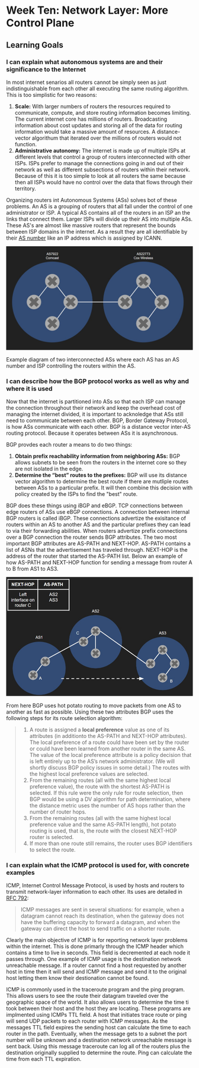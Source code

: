 # Week Ten: Network Layer: More Control Plane

## Learning Goals

### I can explain what autonomous systems are and their significance to the Internet

In most internet senarios all routers cannot be simply seen as just indistinguishable from each other all executing the same routing algorithm. This is too simplistic for two reasons:

1. **Scale:** With larger numbers of routers the resources required to communicate, compute, and store routing information becomes limiting. The current internet core has millions of routers. Broadcasting information about cost updates and storing all of the data for routing information would take a massive amount of resources. A distance-vector algorithum that iterated over the millions of routers would not function.
2. **Administrative autonomy:** The internet is made up of multiple ISPs at different levels that control a group of routers interconnected with other ISPs. ISPs prefer to manage the connections going in and out of their network as well as different subsections of routers within their network. Because of this it is too simple to look at all routers the same because then all ISPs would have no control over the data that flows through their territory.

Organizing routers int Autonomous Systems (ASs) solves bot of these problems. An AS is a grouping of routers that all fall under the control of one administrator or ISP. A typical AS contains all of the routers in an ISP an the links that connect them. Larger ISPs will divide up their AS into multiple ASs. These AS's are almost like massive routers that represent the bounds between ISP domains in the internet. As a result they are all identifiable by their [AS number](https://www.icann.org/en/icann-acronyms-and-terms/autonomous-system-number-en) like an IP address which is assigned by ICANN.

![diagram of two ASs](img/as_diagram.jpg)  

Example diagram of two interconnected ASs where each AS has an AS number and ISP controlling the routers within the AS.

### I can describe how the BGP protocol works as well as why and where it is used

Now that the internet is partitioned into ASs so that each ISP can manage the connection throughout their network and keep the overhead cost of managing the internet divided, it is important to acknoledge that ASs still need to communicate between each other. BGP, Border Gateway Protocol, is how ASs communicate with each other. BGP is a distance vector inter-AS routing protocol. Because it operates between ASs it is asynchronous.

BGP provdes each router a means to do two things:

1. **Obtain prefix reachability information from neighboring ASs:** BGP allows subnets to be seen from the routers in the internet core so they are not isolated in the edge.
2. **Determine the “best” routes to the prefixes:** BGP will use its distance vector algorithm to determine the best route if there are mutliple routes between ASs to a particular prefix. It will then combine this decision with policy created by the ISPs to find the "best" route.

BGP does these things using iBGP and eBGP. TCP connections between edge routers of ASs use eBGP connections. A connection between internal BGP routers is called iBGP. These connections advertize the exisitance of routers within an AS to another AS and the particular prefixes they can lead to via their forwarding abilities. When routers advertize prefix connections over a BGP connection the router sends BGP attributes. The two most important BGP attributes are AS-PATH and NEXT-HOP. AS-PATH contains a list of ASNs that the advertisement has traveled through. NEXT-HOP is the address of the router that started the AS-PATH list. Below an example of how AS-PATH and NEXT-HOP function for sending a message from router A to B from AS1 to AS3.

![bgp attributes example](img/bgp_attributes.jpg)  

From here BGP uses hot potato routing to move packets from one AS to another as fast as possible. Using these two attributes BGP uses the following steps for its route selection algorithm:

>1. A route is assigned a **local preference** value as one of its attributes (in additionto the AS-PATH and NEXT-HOP attributes). The local preference of a route could have been set by the router or could have been learned from another router in the same AS. The value of the local preference attribute is a policy decision that is left entirely up to the AS’s network administrator. (We will shortly discuss BGP policy issues in some detail.) The routes with the highest local preference values are selected.
>2. From the remaining routes (all with the same highest local preference value), the route with the shortest AS-PATH is selected. If this rule were the only rule for route selection, then BGP would be using a DV algorithm for path determination, where the distance metric uses the number of AS hops rather than the number of router hops.
>3. From the remaining routes (all with the same highest local preference value and the same AS-PATH length), hot potato routing is used, that is, the route with the closest NEXT-HOP router is selected.
>4. If more than one route still remains, the router uses BGP identifiers to select the route.

### I can explain what the ICMP protocol is used for, with concrete examples

ICMP, Internet Control Message Protocol, is used by hosts and routers to transmit network-layer information to each other.
Its uses are detailed in [RFC 792](https://datatracker.ietf.org/doc/html/rfc792):
> ICMP messages are sent in several situations: for example, when a datagram cannot reach its destination, when the gateway does not have the buffering capacity to forward a datagram, and when the gateway can direct the host to send traffic on a shorter route.

Clearly the main objective of ICMP is for reporting network layer problems within the internet. This is done primarly through the ICMP header which contains a time to live in seconds. This field is decremented at each node it passes through. One example of ICMP usage is the destination network unreachable message. If a router cannot find a host requested by another host in time then it will send and ICMP message and send it to the original host letting them know their destionation cannot be found.

ICMP is commonly used in the traceroute program and the ping program. This allows users to see the route their datagram traveled over the geographic space of the world. It also allows users to determine the time ti took between their host and the host they are locating. These programs are implmented using ICMPs TTL field. A host that initiates trace route or ping will send UDP packets to each router with ICMP messages. As the messages TTL field expires the sending host can calculate the time to each router in the path. Eventually, when the message gets to a subnet the port number will be unknown and a destination network unreachable message is sent back. Using this message traceroute can log all of the routers plus the destination originally supplied to determine the route. Ping can calculate the time from each TTL expiration.
